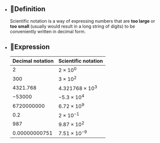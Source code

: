 - ## 📝Definition
  Scientific notation is a way of expressing numbers that are **too large** or **too small** (usually would result in a long string of digits) to be conveniently written in decimal form.
- ## 🧮Expression
  | Decimal notation | Scientific notation |
  | ---------------- | ------------------- |
  | $2$              | $2×10^0$            |
  | $300$            | $3×10^2$            |
  | $4321.768$       | $4.321768×10^3$     |
  | $−53000$         | $−5.3×10^4$         |
  | $6720000000$     | $6.72×10^9$         |
  | $0.2$            | $2×10^{−1}$         |
  | $987$            | $9.87×10^{2}$       |
  | $0.00000000751$  | $7.51×10^{−9}$      |